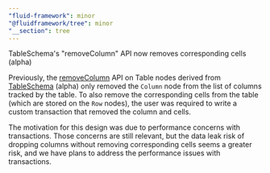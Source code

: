 ```yaml
---
"fluid-framework": minor
"@fluidframework/tree": minor
"__section": tree
---
```

TableSchema's "removeColumn" API now removes corresponding cells (alpha)

Previously, the [removeColumn](https://fluidframework.com/docs/api/fluid-framework/tableschema-namespace/table-interface#removecolumn-methodsignature) API on Table nodes derived from [TableSchema](https://fluidframework.com/docs/api/fluid-framework/tableschema-namespace/) (alpha) only removed the `Column` node from the list of columns tracked by the table.
To also remove the corresponding cells from the table (which are stored on the `Row` nodes), the user was required to write a custom transaction that removed the column and cells.

The motivation for this design was due to performance concerns with transactions.
Those concerns are still relevant, but the data leak risk of dropping columns without removing corresponding cells seems a greater risk, and we have plans to address the performance issues with transactions.
